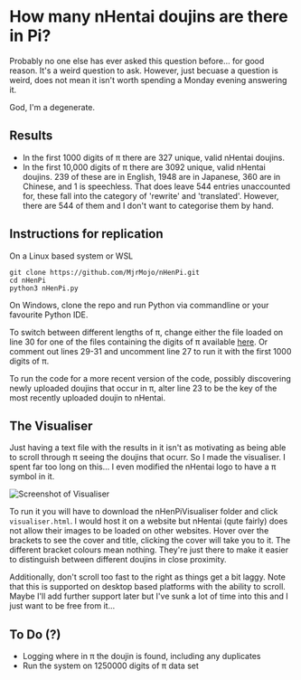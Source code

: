 # How many nHentai doujins are there in Pi?

Probably no one else has ever asked this question before... for good reason.
It's a weird question to ask. However, just becuase a question is weird, does
not mean it isn't worth spending a Monday evening answering it.

God, I'm a degenerate.

## Results

- In the first 1000 digits of π there are 327 unique, valid nHentai doujins.
- In the first 10,000 digits of π there are 3092 unique, valid nHentai doujins.
  239 of these are in English, 1948 are in Japanese, 360 are in Chinese, and 1
  is speechless. That does leave 544 entries unaccounted for, these fall into
  the category of 'rewrite' and 'translated'. However, there are 544 of them and
  I don't want to categorise them by hand.

## Instructions for replication

On a Linux based system or WSL
```
git clone https://github.com/MjrMojo/nHenPi.git
cd nHenPi
python3 nHenPi.py
```

On Windows, clone the repo and run Python via commandline or your favourite
Python IDE.

To switch between different lengths of π, change either the file loaded on
line 30 for one of the files containing the digits of π available 
[here](https://thestarman.pcministry.com/math/pi/picalcs.htm). Or comment out
lines 29-31 and uncomment line 27 to run it with the first 1000 digits of π.

To run the code for a more recent version of the code, possibly discovering
newly uploaded doujins that occur in π, alter line 23 to be the key of the most
recently uploaded doujin to nHentai.

## The Visualiser

Just having a text file with the results in it isn't as motivating as being able
to scroll through π seeing the doujins that ocurr. So I made the visualiser. I 
spent far too long on this... I even modified the nHentai logo to have a π 
symbol in it.

![Screenshot of Visualiser](nHentaiVisualiser/sample_image.png)

To run it you will have to download the nHenPiVisualiser folder and click
`visualiser.html`. I would host it on a website but nHentai (qute fairly) does
not allow their images to be loaded on other websites. Hover over the brackets
to see the cover and title, clicking the cover will take you to it. The 
different bracket colours mean nothing. They're just there to make it easier to
distinguish between different doujins in close proximity. 

Additionally, don't scroll too fast to the right as things get a bit laggy.
Note that this is supported on desktop based platforms with the ability to
scroll. Maybe I'll add further support later but I've sunk a lot of time into
this and I just want to be free from it...

## To Do (?)
- Logging where in π the doujin is found, including any duplicates
- Run the system on 1250000 digits of π data set
